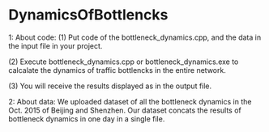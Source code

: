 # DynamicsOfBottlencks
1: About code:
(1) Put code of the bottleneck_dynamics.cpp, and the data in the input file in your project. 

(2) Execute bottleneck_dynamics.cpp or bottleneck_dynamics.exe to calcalate the dynamics of traffic bottlencks in the entire network.

(3) You will receive the results displayed as in the output file.

2: About data:
We uploaded dataset of all the bottleneck dynamics in the Oct. 2015 of Beijing and Shenzhen.
Our dataset concats the results of bottleneck dynamics in one day in a single file.
